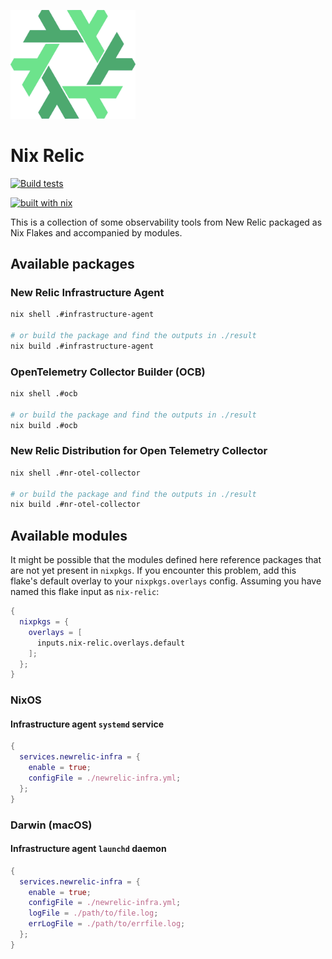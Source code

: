 
[<img src="./nix-relic.png" alt="logo" width="200">](https://github.com/DavSanchez/Nix-Relic)

# Nix Relic

[![Build tests](https://github.com/DavSanchez/Nix-Relic/actions/workflows/build.yaml/badge.svg)](https://github.com/DavSanchez/Nix-Relic/actions/workflows/build.yaml)

[![built with nix](https://builtwithnix.org/badge.svg)](https://builtwithnix.org)

This is a collection of some observability tools from New Relic packaged as Nix Flakes and accompanied by modules.

## Available packages

### New Relic Infrastructure Agent

```sh
nix shell .#infrastructure-agent

# or build the package and find the outputs in ./result
nix build .#infrastructure-agent
```

### OpenTelemetry Collector Builder (OCB)

```sh
nix shell .#ocb

# or build the package and find the outputs in ./result
nix build .#ocb
```

### New Relic Distribution for Open Telemetry Collector

```sh
nix shell .#nr-otel-collector

# or build the package and find the outputs in ./result
nix build .#nr-otel-collector
```

## Available modules

It might be possible that the modules defined here reference packages that are not yet present in `nixpkgs`. If you encounter this problem, add this flake's default overlay to your `nixpkgs.overlays` config. Assuming you have named this flake input as `nix-relic`:

```nix
{
  nixpkgs = {
    overlays = [
      inputs.nix-relic.overlays.default
    ];
  };
}
```

### NixOS

#### Infrastructure agent `systemd` service

```nix
{
  services.newrelic-infra = {
    enable = true;
    configFile = ./newrelic-infra.yml;
  };
}
```

### Darwin (macOS)

#### Infrastructure agent `launchd` daemon

```nix
{
  services.newrelic-infra = {
    enable = true;
    configFile = ./newrelic-infra.yml; 
    logFile = ./path/to/file.log;
    errLogFile = ./path/to/errfile.log;
  };
}
```
